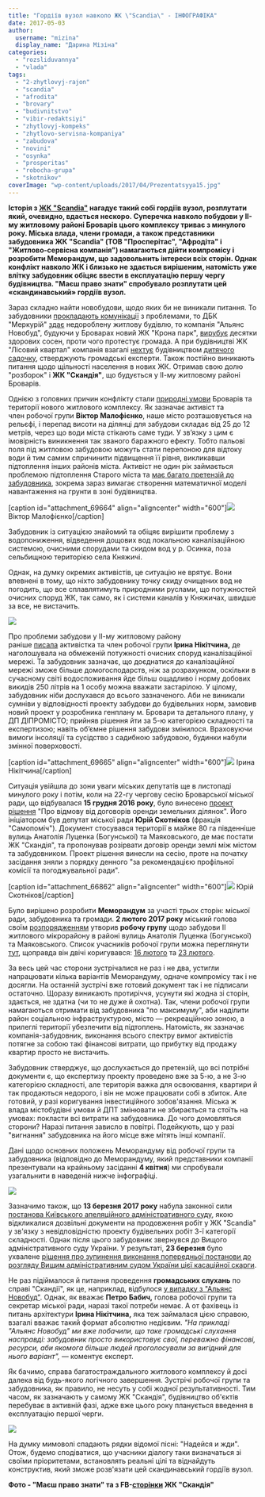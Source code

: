 ```yaml
---
title: "Гордіїв вузол навколо ЖК \"Scandia\" - ІНФОГРАФІКА"
date: 2017-05-03
author: 
  username: "mizina"
  display_name: "Дарина Мізіна"
categories: 
  - "rozsliduvannya"
  - "vlada"
tags: 
  - "2-zhytlovyj-rajon"
  - "scandia"
  - "afrodita"
  - "brovary"
  - "budivnitstvo"
  - "vibir-redaktsiyi"
  - "zhytlovyj-kompeks"
  - "zhytlovo-servisna-kompaniya"
  - "zabudova"
  - "novini"
  - "osynka"
  - "prosperitas"
  - "robocha-grupa"
  - "skotnikov"
coverImage: "wp-content/uploads/2017/04/Prezentatsyya15.jpg"
---
```


**Історія з [ЖК "Scandia"](https://www.facebook.com/scandia.ua) нагадує такий собі гордіїв вузол, розплутати який, очевидно, вдасться нескоро. Суперечка навколо побудови у ІІ-му житловому районі Броварів цього комплексу триває з минулого року. Міська влада, члени громади, а також представники забудовника ЖК "Scandia" (ТОВ "Просперітас", "Афродіта" і "Житлово-сервісна компанія") намагаються дійти компромісу і розробити Меморандум, що задовольнить інтереси всіх сторін. Однак конфлікт навколо ЖК і близько не здається вирішеним, натомість уже влітку забудовник обіцяє ввести в експлуатацію першу чергу будівництва. "Маєш право знати" спробувало розплутати цей «скандинавський» гордіїв вузол.**

Зараз складно найти новобудови, щодо яких би не виникали питання. То забудовники [прокладають комунікації](https://mpz.brovary.org/zakonne-prokladannya-komunikatsij-chy-bomba-upovilnenoyi-diyi/) з проблемами, то ДБК "Меркурій" [здає](https://mpz.brovary.org/deshevi-kvartyry-vid-dbk-merkurij-ni-gazu-ni-liftiv-ni-dorogy/) недороблену житлову будівлю, то компанія "Альянс Новобуд", будуючи у Броварах новий ЖК "Крона парк", [вирубує](https://mpz.brovary.org/pid-nizh-63-sosny-ubyly-te-shho-davalo-zhyttya-foto/) десятки здорових сосен, проти чого протестує громада. А при будівництві ЖК "Лісовий квартал" компанія взагалі [нехтує](https://mpz.brovary.org/miska-vlada-prykryvaye-vykradennya-dytyachogo-sadochku/) будівництвом [дитячого садочку](https://mpz.brovary.org/chy-buty-shhe-odnomu-sadochku-u-lisovomu-kvartali/), стверджують громадські експерти. Також постійно виникають питання щодо щільності населення в нових ЖК. Отримав свою долю "розборок" і **ЖК "Скандія"**, що будується у ІІ-му житловому районі Броварів.

Однією з головних причин конфлікту стали [природні умови](https://mpz.brovary.org/pidtoplennya-brovariv-ozera-shho-roblyat-pogodu-u-misti/) Броварів та території нового житлового комплексу. Як зазначає активіст та член робочої групи **Віктор Малофієнко**, наше місто розташовується на рельєфі, і перепад висоти на ділянці для забудови складає від 25 до 12 метрів, через що води міста стікають саме туди. У зв’язку з цим є імовірність виникнення так званого баражного ефекту. Тобто пальові поля під житловою забудовою можуть стати перепоною для відтоку води й тим самим спричинити підвищення її рівня, викликавши підтоплення інших районів міста. Активіст не один рік займається проблемою підтоплення Старого міста та [має багато претензій до забудовника](https://mpz.brovary.org/brovarska-nyzyna-svitloshhyna-v-chasy-bezzakonnya/), зокрема зараз вимагає створення математичної моделі навантаження на грунти в зоні будівництва.

\[caption id="attachment\_69664" align="aligncenter" width="600"\][![](https://mpz.brovary.org/wp-content/uploads/2017/04/Malofiyenko.jpg)](https://mpz.brovary.org/wp-content/uploads/2017/04/Malofiyenko.jpg) Віктор Малофієнко\[/caption\]

Забудовник із ситуацією знайомий та обіцяє вирішити проблему з водопониження, відведення дощових вод локальною каналізаційною системою, очисними спорудами та скидом вод у р. Осинка, поза сельбищною територією села Княжичі.

Однак, на думку окремих активістів, це ситуацію не врятує. Вони впевнені в тому, що ніхто забудовнику точку скиду очищених вод не погодить, що все сплавлятимуть природними руслами, що потужностей очисних споруд ЖК, так само, як і системи каналів у Княжичах, швидше за все, не вистачить.

[![](https://mpz.brovary.org/wp-content/uploads/2017/04/17342951_393046821093647_6208376435033052061_n.jpg)](https://mpz.brovary.org/wp-content/uploads/2017/04/17342951_393046821093647_6208376435033052061_n.jpg)

Про проблеми забудови у ІІ-му житловому району раніше [писала](https://mpz.brovary.org/nebezpeky-zabudovy-ii-mikrorajonu/) активістка та член робочої групи **Ірина Нікітчина,** де наголошувала на обмеженій потужності очисних споруд каналізаційної мережі. Та забудовник зазначає, що доєднатися до каналізаційної мережі зможе більше домогосподарств, ніж за розрахунком, оскільки в сучасному світі водоспоживання йде більш ощадливо і норму добових викидів 250 літрів на 1 особу можна вважати застарілою. У цілому, забудовник ніби дослухався до всього зазначеного. Аби не виникали сумніви у відповідності проекту забудови до будівельних норм, замовив новий проект у розробника генплану м. Бровари та детального плану, у ДП ДІПРОМІСТО; прийняв рішення йти за 5-ю категорією складності та експертизою; навіть об’ємне рішення забудови змінилося. Враховуючи вимоги інсоляції та сусідство з садибною забудовою, будинки набули змінної поверховості.

\[caption id="attachment\_69665" align="aligncenter" width="600"\][![](https://mpz.brovary.org/wp-content/uploads/2017/04/Nikitchyna.jpg)](https://mpz.brovary.org/wp-content/uploads/2017/04/Nikitchyna.jpg) Ірина Нікітчина\[/caption\]

Ситуація увійшла до зони уваги міських депутатів ще в листопаді минулого року і потім, коли на 22-гу чергову сесію Броварської міської ради, що відбувалася **15 грудня 2016 року**, було винесено [проект рішення](https://brovary-rada.gov.ua/documents/26215.html) "Про відмову від договорів оренди земельних ділянок". Його ініціатором був депутат міської ради **Юрій Скотніков** (фракція "Самопоміч"). Документ стосувався території в майже 80 га південніше вулиць Анатолія Луценка (Богунської) та Маяковського, де має постати ЖК "Скандія", та пропонував розірвати договір оренди землі між містом та забудовником. Проект рішення винесли на сесію, проте на початку засідання зняли з порядку денного "за рекомендацією профільної комісії та погоджувальної ради".

\[caption id="attachment\_66862" align="aligncenter" width="600"\][![](https://mpz.brovary.org/wp-content/uploads/2017/02/skotnikov.jpg)](https://mpz.brovary.org/wp-content/uploads/2017/02/skotnikov.jpg) Юрій Скотніков\[/caption\]

Було вирішено розробити **Меморандум** за участі трьох сторін: міської ради, забудовника та громади. **2 лютого 2017 року** міський голова своїм [розпорядженням](https://brovary-rada.gov.ua/documents/26680.html) утворив **робочу групу** щодо забудови ІІ житлового мікрорайону в районі вулиць Анатолія Луценка (Богунської) та Маяковського. Список учасників робочої групи можна переглянути [тут](https://onedrive.live.com/view.aspx?resid=76CC13A1B9E773BD!2874&ithint=file%2Cdocx&app=Word&authkey=!AKrRDyCe6lQ6hG0), щоправда він двічі коригувався: [16 лютого](https://brovary-rada.gov.ua/documents/26763.html) та [23 лютого](https://brovary-rada.gov.ua/documents/26814.html).

За весь цей час сторони зустрічалися не раз і не два, устигли напрацювати кілька варіантів Меморандуму, одначе компромісу так і не досягли. На останній зустрічі вже готовий документ так і не підписали остаточно. Щоразу виникають протиріччя, усунути які жодна зі сторін, здається, не здатна (чи то не дуже й охотна). Так, члени робочої групи намагаються отримати від забудовника "по максимуму", аби наділити район соціальною інфраструктурою, місто — рекреаційною зоною, а прилеглі території убезпечити від підтоплень. Натомість, як зазначає компанія-забудовник, виконання всього спектру вимог активістів потягне за собою такі фінансові витрати, що прибутку від продажу квартир просто не вистачить.

Забудовник стверджує, що дослухається до претензій, що всі потрібні документи є, що експертизу проекту проведено вже за 5-ю, а не 3-ю категорією складності, але територія важка для освоювання, квартири й так продаються недорого, і він не може працювати собі в збиток. Але готовий, у разі коригування інвестиційного зобов'язання. Міська ж влада містобудівні умови й ДПТ змінювати не збирається та стоїть на умовах: покласти всі витрати на забудовника. До чого домовляться сторони? Наразі питання зависло в повітрі. Подейкують, що у разі "вигнання" забудовника на його місце вже мітять інші компанії.

Дані щодо основних положень Меморандуму від робочої групи та забудовника (відповідно до Меморандуму, який представники компанії презентували на крайньому засіданні **4 квітня**) ми спробували узагальнити в наведеній нижче інфографіці.

![](https://mpz.brovary.org/wp-content/uploads/2017/04/go.png)

Зазначимо також, що **13 березня 2017 року** набула законної сили [постанова Київського апеляційного адміністративного суду](https://reyestr.court.gov.ua/Review/65439464), якою відкликалися дозвільні документи на продовження робіт у ЖК "Scandia" у зв'язку з невідповідністю проекту будівельних робіт 3-ї категорії складності. Однак після цього забудовник звернувся до Вищого адміністративного суду України. У результаті, **23 березня** було ухвалене [рішення про зупинення виконання попередньої постанови до розгляду Вищим адміністративним судом України цієї касаційної скарги](https://reyestr.court.gov.ua/Review/65516417#).

Не раз підіймалося й питання проведення **громадських слухань** по справі "Скандії", як це, наприклад, відбулося [у випадку з "Альянс Новобуд"](https://mpz.brovary.org/u-brovarah-vidbulysya-gromadski-sluhannya-adminresurs-peremig-foto/). Однак, як вважає **Петро Бабич,** голова робочої групи та секретар міської ради, наразі такої потреби немає. А от фахівець із питань архітектури **Ірина Нікітчина,** яка теж займалася цією справою, взагалі вважає такий формат абсолютно недієвим. _"На прикладі "Альянс Новобуд" ми вже побачили, що таке громадські слухання насправді: забудовник просто використовує свої, переважно фінансові, ресурси, аби якомога більше людей проголосували за вигідний для нього варіант", —_ коментує експерт.

Як бачимо, справа багатостраждального житлового комплексу й досі далека від будь-якого логічного завершення. Зустрічі робочої групи та забудовника, як правило, не несуть у собі жодної результативності. Тим часом, як зазначають у самому ЖК "Скандія", будівництво об'єктів перебуває в активній фазі, адже вже цього року планується введення в експлуатацію першої черги.

[![](https://mpz.brovary.org/wp-content/uploads/2017/04/17629606_744804209026950_5339000099678123460_n.jpg)](https://mpz.brovary.org/wp-content/uploads/2017/04/17629606_744804209026950_5339000099678123460_n.jpg)

На думку мимоволі спадають рядки відомої пісні: "Надейся и жди". Отож, будемо сподіватися, що учасники діалогу таки визначаться зі своїми пріоритетами, встановлять реальні цілі та віднайдуть конструктив, який зможе розв'язати цей скандинавський гордіїв вузол.

**Фото - "Маєш право знати" та з FB-[сторінки](https://www.facebook.com/groups/scandia.for.life) ЖК "Скандія"**
